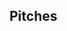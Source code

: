 ## Pitches

<!-- ## Description
This is an application that allows users to use one minute wisely by submitting their one minute pitches while other users votes on them and leave comments to give feedback .

## Authors information
By Belinda Okumu

## Technology used
* Python 3.6
* HTML
* Bootstrap

## Set up instractions
* Clone the repo
* Edit the file
* Install python 3.6
* Run the test
* Contributing
* Pull requests are welcome.

## Contacts
Tel: +254706313301
Email: belindashirkiz@gmail.com

## Licence
Licensed under the MIT license. Copyright (c) 2020 News Highlight
 -->
